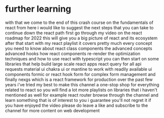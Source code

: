 # further learning

with that we come to the end of this crash course on the fundamentals of
react from here i would like to suggest the next steps that you can take to continue
down the react path first go through my video on the react
roadmap for 2022 this will give you a big picture of react and its ecosystem
after that start with my react playlist it covers pretty much every concept you
need to know about react class components the advanced concepts
advanced hooks how react components re-render the optimization techniques
and how to use react with typescript you can then start on some libraries
that help build large scale react apps react query for all api requests
material ui chakra ui or mantine to work with readily available ui components
formic or react hook form for complex form management
and finally nexgs which is a react framework for production
over the past few years i've tried my best to make this channel a one-stop shop for everything related to react
so you will find a lot more playlists on libraries that i haven't mentioned as well for example react router browse
through the channel and learn something that is of interest to you i guarantee you'll not regret it
if you have enjoyed the video please do leave a like and subscribe to the channel for more content on web development
